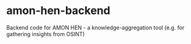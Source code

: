 # amon-hen-backend
Backend code for AMON HEN - a knowledge-aggregation tool (e.g. for gathering insights from OSINT)
